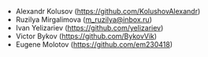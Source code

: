 - Alexandr Kolusov (https://github.com/KolushovAlexandr)
- Ruzilya Mirgalimova (m_ruzilya@inbox.ru)
- Ivan Yelizariev (https://github.com/yelizariev)
- Victor Bykov (https://github.com/BykovVik)
- Eugene Molotov (https://github.com/em230418)
